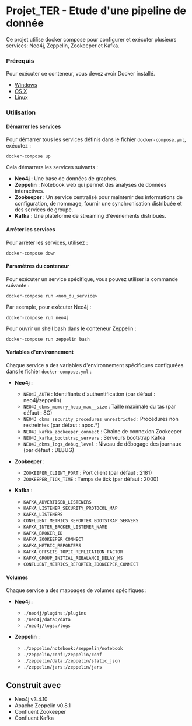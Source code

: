 
# Projet_TER - Etude d'une pipeline de donnée

Ce projet utilise docker compose pour configurer et exécuter plusieurs services: Neo4j, Zeppelin, Zookeeper et Kafka.

### Prérequis

Pour exécuter ce conteneur, vous devez avoir Docker installé.

* [Windows](https://docs.docker.com/windows/started)
* [OS X](https://docs.docker.com/mac/started/)
* [Linux](https://docs.docker.com/linux/started/)

### Utilisation

#### Démarrer les services

Pour démarrer tous les services définis dans le fichier `docker-compose.yml`, exécutez :

```shell
docker-compose up
```

Cela démarrera les services suivants :
- **Neo4j** : Une base de données de graphes.
- **Zeppelin** : Notebook web qui permet des analyses de données interactives.
- **Zookeeper** : Un service centralisé pour maintenir des informations de configuration, de nommage, fournir une synchronisation distribuée et des services de groupe.
- **Kafka** : Une plateforme de streaming d'événements distribués.

#### Arrêter les services

Pour arrêter les services, utilisez :

```shell
docker-compose down
```

#### Paramètres du conteneur

Pour exécuter un service spécifique, vous pouvez utiliser la commande suivante :

```shell
docker-compose run <nom_du_service>
```

Par exemple, pour exécuter Neo4j :

```shell
docker-compose run neo4j
```

Pour ouvrir un shell bash dans le conteneur Zeppelin :

```shell
docker-compose run zeppelin bash
```

#### Variables d'environnement

Chaque service a des variables d'environnement spécifiques configurées dans le fichier `docker-compose.yml` :

- **Neo4j** :
  - `NEO4J_AUTH` : Identifiants d'authentification (par défaut : neo4j/zeppelin)
  - `NEO4J_dbms_memory_heap_max__size` : Taille maximale du tas (par défaut : 8G)
  - `NEO4J_dbms_security_procedures_unrestricted` : Procédures non restreintes (par défaut : apoc.*)
  - `NEO4J_kafka_zookeeper_connect` : Chaîne de connexion Zookeeper
  - `NEO4J_kafka_bootstrap_servers` : Serveurs bootstrap Kafka
  - `NEO4J_dbms_logs_debug_level` : Niveau de débogage des journaux (par défaut : DEBUG)

- **Zookeeper** :
  - `ZOOKEEPER_CLIENT_PORT` : Port client (par défaut : 2181)
  - `ZOOKEEPER_TICK_TIME` : Temps de tick (par défaut : 2000)

- **Kafka** :
  - `KAFKA_ADVERTISED_LISTENERS`
  - `KAFKA_LISTENER_SECURITY_PROTOCOL_MAP`
  - `KAFKA_LISTENERS`
  - `CONFLUENT_METRICS_REPORTER_BOOTSTRAP_SERVERS`
  - `KAFKA_INTER_BROKER_LISTENER_NAME`
  - `KAFKA_BROKER_ID`
  - `KAFKA_ZOOKEEPER_CONNECT`
  - `KAFKA_METRIC_REPORTERS`
  - `KAFKA_OFFSETS_TOPIC_REPLICATION_FACTOR`
  - `KAFKA_GROUP_INITIAL_REBALANCE_DELAY_MS`
  - `CONFLUENT_METRICS_REPORTER_ZOOKEEPER_CONNECT`

#### Volumes

Chaque service a des mappages de volumes spécifiques :

- **Neo4j** :
  - `./neo4j/plugins:/plugins`
  - `./neo4j/data:/data`
  - `./neo4j/logs:/logs`

- **Zeppelin** :
  - `./zeppelin/notebook:/zeppelin/notebook`
  - `./zeppelin/conf:/zeppelin/conf`
  - `./zeppelin/data:/zeppelin/static_json`
  - `./zeppelin/jars:/zeppelin/jars`

## Construit avec

* Neo4j v3.4.10
* Apache Zeppelin v0.8.1
* Confluent Zookeeper
* Confluent Kafka
